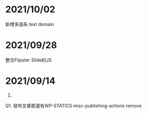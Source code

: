 # 2021/10/02
新增多語系 text domain

# 2021/09/28
整合Flipster Slide的JS

# 2021/09/14

1.

Q1. 發布文章那邊有WP-STATICS
misc-publishing-actions remove


